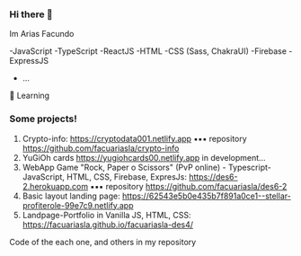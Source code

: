 ### Hi there 👋

Im Arias Facundo

-JavaScript 
-TypeScript 
-ReactJS
-HTML
-CSS (Sass, ChakraUI)
-Firebase
-ExpressJS
- ...

🌱 Learning

### Some projects!

1. Crypto-info: https://cryptodata001.netlify.app
▪▪▪ repository https://github.com/facuariasla/crypto-info
2. YuGiOh cards https://yugiohcards00.netlify.app in development...
3. WebApp Game "Rock, Paper o Scissors" (PvP online) - Typescript-JavaScript, HTML, CSS, Firebase, ExpresJs: https://des6-2.herokuapp.com
▪▪▪ repository https://github.com/facuariasla/des6-2
4. Basic layout landing page: https://62543e5b0e435b7f891a0ce1--stellar-profiterole-99e7c9.netlify.app
5. Landpage-Portfolio in Vanilla JS, HTML, CSS: https://facuariasla.github.io/facuariasla-des4/

Code of the each one, and others in my repository
<!--
**facuariasla/facuariasla** is a ✨ _special_ ✨ repository because its `README.md` (this file) appears on your GitHub profile.

Here are some ideas to get you started:

- 🌱 I’m currently learning 
- 👯 I’m looking to collaborate on ...
- 🤔 I’m looking for help with ...
- 💬 Ask me about ...
- 📫 How to reach me: ...
- 😄 Pronouns: H
- ⚡ Fun fact: ...
-->
